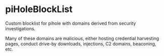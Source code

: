 # piHoleBlockList
Custom blocklist for pihole with domains derived from security investigations.

Many of these domains are malicious, either hosting credential harvesting pages, conduct drive-by downloads, injections, C2 domains, beaconing, etc. 
